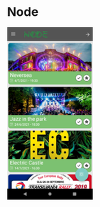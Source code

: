 # Node

<img src="https://github.com/edinebunu/Node/blob/master/Images/Screenshot%202021-07-03%20165400.png" width="200" >
